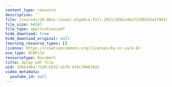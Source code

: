 ```yaml
---
content_type: resource
description: ''
file: /courses/18-06sc-linear-algebra-fall-2011/356a14ba7120b532a1f9419c704614a1_lGGDIGizcQ0.pdf
file_size: 64347
file_type: application/pdf
hide_download: true
hide_download_original: null
learning_resource_types: []
license: https://creativecommons.org/licenses/by-nc-sa/4.0/
ocw_type: OCWFile
resourcetype: Document
title: 3play pdf file
uid: 356a14ba-7120-b532-a1f9-419c704614a1
video_metadata:
  youtube_id: null
---
```

